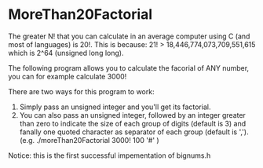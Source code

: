 # MoreThan20Factorial
The greater N! that you can calculate in an average computer using C (and most of languages) is 20!. This
is because: 21! > 18,446,774,073,709,551,615 which is 2^64 (unsigned long long).

The following program allows you to calculate the facorial of ANY number, you can for example calculate 3000!

There are two ways for this program to work:

1. Simply pass an unsigned integer and you'll get its factorial.
2. You can also pass an unsigned integer, followed by an integer greater than zero to indicate the size of each group of digits (default is 3) and fanally one quoted character as separator of each group (default is ','). (e.g. ./moreThan20Factorial 3000! 100 '#' )

Notice: this is the first successful impementation of bignums.h 
